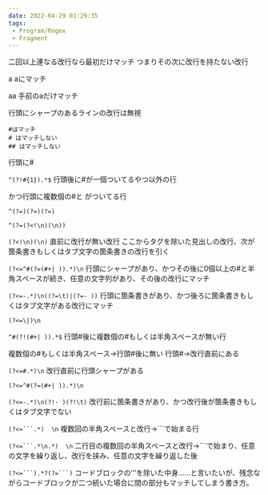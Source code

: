 ```yaml
---
date: 2022-04-29 01:29:35
tags:
 - Program/Regex
 - Fragment
---
```


二回以上連なる改行なら最初だけマッチ
つまりその次に改行を持たない改行

a
aにマッチ

aa
手前のaだけマッチ


行頭にシャープのあるラインの改行は無視
```
#はマッチ
# はマッチしない
## はマッチしない
```
行頭に#

`^(?!#{1}).*$`
行頭後に#が一個ついてるやつ以外の行

かつ行頭に複数個の#と がついてる行


`^(?=)(?=)(?=)`

`^(?=(?<!\n)(\n))`


`(?<!\n)(\n)`
直前に改行が無い改行
ここからタグを除いた見出しの改行、次が箇条書きもしくはタブ文字の箇条書きの改行を引く

`(?<=^#(?=(#+| )).*)\n`
行頭にシャープがあり、かつその後に0個以上の#と半角スペースが続き、任意の文字列があり、その後の改行にマッチ

`(?<=-.*)\n((?=\t)|(?=- ))`
行頭に箇条書きがあり、かつ後ろに箇条書きもしくはタブ文字がある改行にマッチ

`(?<=\|)\n`



`^#(?!(#+| )).*$`
行頭#後に複数個の#もしくは半角スペースが無い行

複数個の#もしくは半角スペース→行頭#後に無い
行頭#→改行直前にある

`(?<=#.*)\n`
改行直前に行頭シャープがある



`(?<=^#(?=(#+| )).*)\n`


`(?<=-.*)\n(?!- )(?!\t)`
改行前に箇条書きがあり、かつ改行後が箇条書きもしくはタブ文字でない



`(?<=```.*)  \n`
複数回の半角スペースと改行→```で始まる行

`(?<=```.*\n.*)  \n`
二行目の複数回の半角スペースと改行→```で始まり、任意の文字を繰り返し、改行を挟み、任意の文字を繰り返した後

`(?<=```).*?(?=```)`
コードブロックの‘‘‘を除いた中身……と言いたいが、残念ながらコードブロックが二つ続いた場合に間の部分もマッチしてしまう書き方。